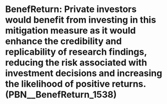 # BenefReturn: __Private investors would benefit from investing in this mitigation measure as it would enhance the credibility and replicability of research findings, reducing the risk associated with investment decisions and increasing the likelihood of positive returns.__ (PBN__BenefReturn_1538)

